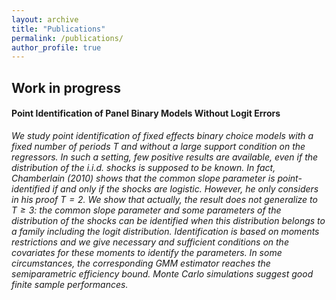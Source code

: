 ```yaml
---
layout: archive
title: "Publications"
permalink: /publications/
author_profile: true
---
```




## Work in progress




#### Point Identification of Panel Binary Models Without Logit Errors
*We study point identification of fixed effects binary choice models with a
fixed number of periods $T$ and without a large support condition on the regressors.
In such a setting, few positive results are available, even if the distribution
of the i.i.d. shocks is supposed to be known. In fact, Chamberlain (2010) shows
that the common slope parameter is point-identified if and only if the shocks
are logistic. However, he only considers in his proof $T = 2$. We show that
actually, the result does not generalize to $T\geq3$: the common slope parameter
and some parameters of the distribution of the shocks can be identified when
this distribution belongs to a family including the logit distribution. Identification
is based on moments restrictions and we give necessary and sufficient
conditions on the covariates for these moments to identify the parameters. In
some circumstances, the corresponding GMM estimator reaches the semiparametric
efficiency bound. Monte Carlo simulations suggest good finite sample
performances.*
